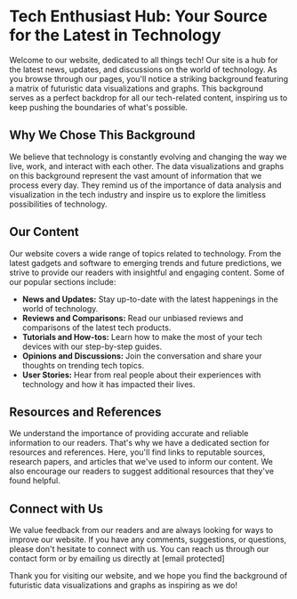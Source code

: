 <!--font:Alegreya-->

# Tech Enthusiast Hub: Your Source for the Latest in Technology

Welcome to our website, dedicated to all things tech! Our site is a hub for the latest news, updates, and discussions on the world of technology. As you browse through our pages, you'll notice a striking background featuring a matrix of futuristic data visualizations and graphs. This background serves as a perfect backdrop for all our tech-related content, inspiring us to keep pushing the boundaries of what's possible.

## Why We Chose This Background

We believe that technology is constantly evolving and changing the way we live, work, and interact with each other. The data visualizations and graphs on this background represent the vast amount of information that we process every day. They remind us of the importance of data analysis and visualization in the tech industry and inspire us to explore the limitless possibilities of technology.

## Our Content

Our website covers a wide range of topics related to technology. From the latest gadgets and software to emerging trends and future predictions, we strive to provide our readers with insightful and engaging content. Some of our popular sections include:

- **News and Updates:** Stay up-to-date with the latest happenings in the world of technology.
- **Reviews and Comparisons:** Read our unbiased reviews and comparisons of the latest tech products.
- **Tutorials and How-tos:** Learn how to make the most of your tech devices with our step-by-step guides.
- **Opinions and Discussions:** Join the conversation and share your thoughts on trending tech topics.
- **User Stories:** Hear from real people about their experiences with technology and how it has impacted their lives.

## Resources and References

We understand the importance of providing accurate and reliable information to our readers. That's why we have a dedicated section for resources and references. Here, you'll find links to reputable sources, research papers, and articles that we've used to inform our content. We also encourage our readers to suggest additional resources that they've found helpful.

## Connect with Us

We value feedback from our readers and are always looking for ways to improve our website. If you have any comments, suggestions, or questions, please don't hesitate to connect with us. You can reach us through our contact form or by emailing us directly at [email protected]

Thank you for visiting our website, and we hope you find the background of futuristic data visualizations and graphs as inspiring as we do!

<!--

Write me content for website with wallpaper which alt text is:

"A wallpaper featuring a matrix of futuristic data visualizations and graphs"

The name/title of the page should not be 1:1 copy of the alt text but rather a real content of the website which is using this wallpaper.

- Use markdown format 
- Start with heading
- Heading should be short and concise
- The content should look like a real website 
- The website should not be about the wallpaper, wallpaper is just a related background
- Heading should be contain work "wallpaper" or "background"
- Include real sections like references, contact, user stories, etc. use things relevant to the page purpose.
- Feel free to use structure like headings, bullets, numbering, blockquotes, paragraphs, horizontal lines, etc.
- You can use formatting like bold or _italic_
- You can include UTF-8 emojis
- Links should be only #hash anchors (and you can refer to the document itself)
- Do not include images


---


# Future Data Visualization Wallpaper for Tech Enthusiasts

Welcome to our website dedicated to all things tech! Our website is a hub for the latest news, updates, and discussions on the world of technology. As you browse through our pages, you'll notice a striking wallpaper featuring a matrix of futuristic data visualizations and graphs in the background. This wallpaper adds a touch of sophistication and innovation to our site and serves as a perfect backdrop for all our tech-related content.

## Why We Chose This Wallpaper

We believe that technology is constantly evolving and changing the way we live, work, and interact with each other. The data visualizations and graphs on this wallpaper represent the vast amount of information that we process every day. They remind us of the importance of data analysis and visualization in the tech industry and inspire us to keep pushing the boundaries of what's possible.

## Our Content

Our website covers a wide range of topics related to technology. From the latest gadgets and software to emerging trends and future predictions, we strive to provide our readers with insightful and engaging content. Some of our popular sections include:

- **News and Updates:** Stay up-to-date with the latest happenings in the world of technology.
- **Reviews and Comparisons:** Read our unbiased reviews and comparisons of the latest tech products.
- **Tutorials and How-tos:** Learn how to make the most of your tech devices with our step-by-step guides.
- **Opinions and Discussions:** Join the conversation and share your thoughts on trending tech topics.
- **User Stories:** Hear from real people about their experiences with technology and how it has impacted their lives.

## References and Resources

We understand the importance of providing accurate and reliable information to our readers. That's why we have a dedicated section for references and resources. Here, you'll find links to reputable sources, research papers, and articles that we've used to inform our content. We also encourage our readers to suggest additional resources that they've found helpful.

## Contact Us

We value feedback from our readers and are always looking for ways to improve our website. If you have any comments, suggestions, or questions, please don't hesitate to contact us. You can reach us through our contact form or by emailing us directly at [email protected]

Thank you for visiting our website, and we hope you enjoy the futuristic data visualization wallpaper as much as we do!


---


Heading should not include word "wallpaper". The website should not be about the wallpaper itself, wallpaper is just a related background, rewrite whole content.


---


# Tech Enthusiast Hub: Your Source for the Latest in Technology

Welcome to our website, dedicated to all things tech! Our site is a hub for the latest news, updates, and discussions on the world of technology. As you browse through our pages, you'll notice a striking background featuring a matrix of futuristic data visualizations and graphs. This background serves as a perfect backdrop for all our tech-related content, inspiring us to keep pushing the boundaries of what's possible.

## Why We Chose This Background

We believe that technology is constantly evolving and changing the way we live, work, and interact with each other. The data visualizations and graphs on this background represent the vast amount of information that we process every day. They remind us of the importance of data analysis and visualization in the tech industry and inspire us to explore the limitless possibilities of technology.

## Our Content

Our website covers a wide range of topics related to technology. From the latest gadgets and software to emerging trends and future predictions, we strive to provide our readers with insightful and engaging content. Some of our popular sections include:

- **News and Updates:** Stay up-to-date with the latest happenings in the world of technology.
- **Reviews and Comparisons:** Read our unbiased reviews and comparisons of the latest tech products.
- **Tutorials and How-tos:** Learn how to make the most of your tech devices with our step-by-step guides.
- **Opinions and Discussions:** Join the conversation and share your thoughts on trending tech topics.
- **User Stories:** Hear from real people about their experiences with technology and how it has impacted their lives.

## Resources and References

We understand the importance of providing accurate and reliable information to our readers. That's why we have a dedicated section for resources and references. Here, you'll find links to reputable sources, research papers, and articles that we've used to inform our content. We also encourage our readers to suggest additional resources that they've found helpful.

## Connect with Us

We value feedback from our readers and are always looking for ways to improve our website. If you have any comments, suggestions, or questions, please don't hesitate to connect with us. You can reach us through our contact form or by emailing us directly at [email protected]

Thank you for visiting our website, and we hope you find the background of futuristic data visualizations and graphs as inspiring as we do!

-->

